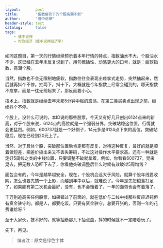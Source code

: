 ```yaml
---
layout:       post
title:        "指数疲软下的个股高潮不断"
author:       "缠中说禅"
header-style: text
catalog:      false
tags:
    - 缠中说禅
    - 时政经济（缠中说禅经济学）
---
```


如同这题目，第一天的行情继续预示着本年行情的特点，指数油水不大，个股油水不少，这已经在去年末反复说到了。用句概括性、动感更大的口号，就是：疲软指数，高潮个股。



当然，指数也不会无限制地疲软，指数往往会表现出痉挛式走势，突然抽起来，然后就再抖个不停。抽两下，抖十下，大概就是今年指数上经常会碰到的。哪天指数不痉挛，而是一往无前起来了，那反而要小心。



技术上，指数就是继续去年末那5分钟中枢的震荡，在第三类买卖点出现之前，继续抖个不停。



个股上，没什么可说的，本ID说的那些股票，今天又有好几只创出6124点来的新高，对于个股来说，6124点的高位就是一个强弱分界，突破站稳这位置，行情就会更猛烈。例如，600737就是一个好例子，14元多是6124点下来的高位，突破站稳后，现在已经到20元上了。



当然，对于具体个股，突破那位置后肯定都有反复，对待这种反复，最好的就是顺着做短差，把差价搞出来又不丢失筹码，不过这对操作水平要求高。还有一种就是定好5周线之类的中线位置，只要调整不破就拿着，例如，你看看600737，晃来晃去，把无数人恐吓下去了，你看他突破调整后什么时候有效破过5周均线？



面包会有的，今年是越早越安全，现在，个股机会远大于风险，就算个股年线要收阴，怎么也要先搞一个上影，而越到年中以后，就难说了。今年是先把粮食打足了，如果能有第二次机会最好，没有，也不会饿着了，一年的面包也会有着落了。



千万别追高买任何股票，如果错过了前面的，就在低价与二线中找那些反应迟钝但有资金驻守的。都是人，都要吃饭，只要有资金驻守，总要开张的，否则一年的花费谁给呀？



至于大家伙，技术好的，就等抽筋那几下抽点血，抖的时候就不一定陪着玩了。



先下，再见。



> 编者注：原文是绿色字体
